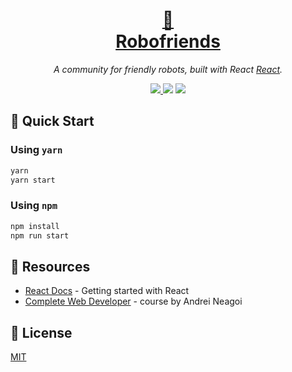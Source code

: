 <h1 align="center">
  <a href="https://josephgattuso.github.io/robofriends">
    <span role="img" aria-label="robot">🤖</span>
    <br />
    Robofriends
  </a>
</h1>

<p align="center">
  <em>
    A community for friendly robots, built with React 
    <a href="https://reactjs.org">React</a>.
  </em>
</p>

<p align="center">
  <a
    target="_blank"
    href="https://github.com/josephgattuso/robofriends/blob/master/LICENSE"
  >
    <img src="https://img.shields.io/badge/license-MIT-blue.svg" />
  </a>
  <img src="https://img.shields.io/badge/PRs-welcome-brightgreen.svg" />
  <a
    target="_blank"
    href="https://twitter.com/intent/follow?screen_name=joeetuso"
  >
    <img
      src="https://img.shields.io/twitter/follow/joeetuso.svg?label=@joeetuso"
    />
  </a>
</p>

## 🚀 Quick Start

### Using `yarn`

```sh
yarn
yarn start
```

### Using `npm`

```sh
npm install
npm run start
```

## 🔗 Resources

- [React Docs](https://reactjs.org/docs/getting-started.html) - Getting started with React
- [Complete Web Developer](https://www.udemy.com/course/the-complete-web-developer-zero-to-mastery/) - course by Andrei Neagoi

## 📄 License

[MIT](./LICENSE)
